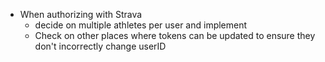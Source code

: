 * When authorizing with Strava
  * decide on multiple athletes per user and implement
  * Check on other places where tokens can be updated to ensure they don't incorrectly change userID